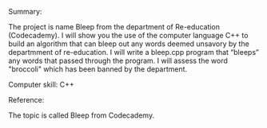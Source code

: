 Summary:

The project is name Bleep from the department of Re-education (Codecademy). I will show you the use of the computer language C++ to build an algorithm that can bleep out any words deemed unsavory by the departmment of re-education. I will write a bleep.cpp program that “bleeps” any words that passed through the program. I will assess the word "broccoli" which has been banned by the department.

Computer skill: C++

Reference:

The topic is called Bleep from Codecademy.
